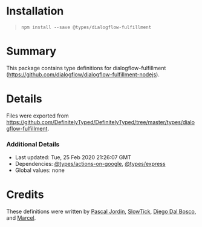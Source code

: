 # Installation
> `npm install --save @types/dialogflow-fulfillment`

# Summary
This package contains type definitions for dialogflow-fulfillment (https://github.com/dialogflow/dialogflow-fulfillment-nodejs).

# Details
Files were exported from https://github.com/DefinitelyTyped/DefinitelyTyped/tree/master/types/dialogflow-fulfillment.

### Additional Details
 * Last updated: Tue, 25 Feb 2020 21:26:07 GMT
 * Dependencies: [@types/actions-on-google](https://npmjs.com/package/@types/actions-on-google), [@types/express](https://npmjs.com/package/@types/express)
 * Global values: none

# Credits
These definitions were written by [Pascal Jordin](https://github.com/nightillusions), [SlowTick](https://github.com/slowtick), [Diego Dal Bosco](https://github.com/diegodalbosco), and [Marcel](https://github.com/MTRNord).
